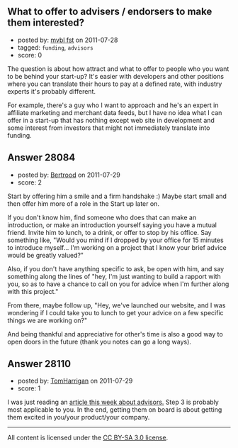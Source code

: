 ## What to offer to advisers / endorsers to make them interested?

- posted by: [mvbl fst](https://stackexchange.com/users/-1/12184-mvbl-fst) on 2011-07-28
- tagged: `funding`, `advisors`
- score: 0

The question is about how attract and what to offer to people who you want to be behind your start-up? It's easier with developers and other positions where you can translate their hours to pay at a defined rate, with industry experts it's probably different.

For example, there's a guy who I want to approach and he's an expert in affiliate marketing and merchant data feeds, but I have no idea what I can offer in a start-up that has nothing except web site in development and some interest from investors that might not immediately translate into funding.


## Answer 28084

- posted by: [Bertrood](https://stackexchange.com/users/-1/11996-bertrood) on 2011-07-29
- score: 2

Start by offering him a smile and a firm handshake :) Maybe start small and then offer him more of a role in the Start up later on.

If you don't know him, find someone who does that can make an introduction, or make an introduction yourself saying you have a mutual friend.  Invite him to lunch, to a drink, or offer to stop by his office.  Say something like, "Would you mind if I dropped by your office for 15 minutes to introduce myself... I'm working on a project that I know your brief advice would be greatly valued?"

Also, if you don't have anything specific to ask, be open with him, and say something along the lines of "hey, I'm just wanting to build a rapport with you, so as to have a chance to call on you for advice when I'm further along with this project."  

From there, maybe follow up, "Hey, we've launched our website, and I was wondering if I could take you to lunch to get your advice on a few specific things we are working on?"  

And being thankful and appreciative for other's time is also a good way to open doors in the future (thank you notes can go a long ways).


## Answer 28110

- posted by: [TomHarrigan](https://stackexchange.com/users/-1/11595-tomharrigan) on 2011-07-29
- score: 1

<p>I was just reading an <a href="http://www.businessweek.com/smallbiz/content/feb2007/sb20070201_669782.htm" rel="nofollow">article this week about advisors.</a> Step 3 is probably most applicable to you. In the end, getting them on board is about getting them excited in you/your product/your company.</p>




---

All content is licensed under the [CC BY-SA 3.0 license](https://creativecommons.org/licenses/by-sa/3.0/).

